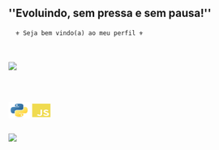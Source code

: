 ## ''Evoluindo, sem pressa e sem pausa!'' 
      ⚜️ Seja bem vindo(a) ao meu perfil ⚜️
 
 <body>
          <h1><img src="https://media.giphy.com/media/VDNDX5BhKKz0YsJkl0/giphy.gif" width="28"></h1>
      </body> 

#

<div style="display: inline_block"><br>
      <img align="center" alt="bruno-Python" height="32" width="42" src="https://raw.githubusercontent.com/devicons/devicon/master/icons/python/python-original.svg">
      <img align="center" alt="Bruno-Js" height="27" width="37" src="https://raw.githubusercontent.com/devicons/devicon/master/icons/javascript/javascript-plain.svg">

##

<div>
  <a href="https://www.linkedin.com/in/obrunofelicio/" target="_blank"><img src="https://img.shields.io/badge/LinkedIn-%230077B5.svg?&style=flat-square&logo=linkedin&logoColor=white"></a>
      
      
  
  </div>
  
  
   
